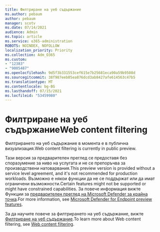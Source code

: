 ```yaml
---
title: Филтриране на уеб съдържание
ms.author: pebaum
author: pebaum
manager: scotv
ms.date: 07/14/2021
audience: Admin
ms.topic: article
ms.service: o365-administration
ROBOTS: NOINDEX, NOFOLLOW
localization_priority: Priority
ms.collection: Adm_O365
ms.custom:
- "12383"
- "9005487"
ms.openlocfilehash: 9d5f3b331553cef615e7b25681eca90a59b9508d
ms.sourcegitcommit: 38f987eeb05ea876dcd3ab8427afe614563c47b5
ms.translationtype: MT
ms.contentlocale: bg-BG
ms.lasthandoff: 07/15/2021
ms.locfileid: "53459980"
---
```

# <a name="web-content-filtering"></a><span data-ttu-id="1884c-102">Филтриране на уеб съдържание</span><span class="sxs-lookup"><span data-stu-id="1884c-102">Web content filtering</span></span>

<span data-ttu-id="1884c-103">Филтрирането на уеб съдържание в момента е в публична визуализация.</span><span class="sxs-lookup"><span data-stu-id="1884c-103">Web content filtering is currently in public preview.</span></span>

<span data-ttu-id="1884c-104">Тази версия за предварителен преглед се предоставя без споразумение за ниво на услугата и не се препоръчва за производствени натоварвания.</span><span class="sxs-lookup"><span data-stu-id="1884c-104">This preview version is provided without a service level agreement, and it's not recommended for production workloads.</span></span> <span data-ttu-id="1884c-105">Възможно е някои функции да не се поддържат или да имат ограничени възможности.</span><span class="sxs-lookup"><span data-stu-id="1884c-105">Certain features might not be supported or might have constrained capabilities.</span></span> <span data-ttu-id="1884c-106">За повече информация вижте Функции за [предварителен преглед на Microsoft Defender за крайна точка](/microsoft-365/security/defender-endpoint/preview).</span><span class="sxs-lookup"><span data-stu-id="1884c-106">For more information, see [Microsoft Defender for Endpoint preview features](/microsoft-365/security/defender-endpoint/preview).</span></span>

<span data-ttu-id="1884c-107">За да научите повече за филтрирането на уеб съдържание, вижте [Филтриране на уеб съдържание](/microsoft-365/security/defender-endpoint/web-content-filtering).</span><span class="sxs-lookup"><span data-stu-id="1884c-107">To learn more about Web content filtering, see [Web content filtering](/microsoft-365/security/defender-endpoint/web-content-filtering).</span></span>